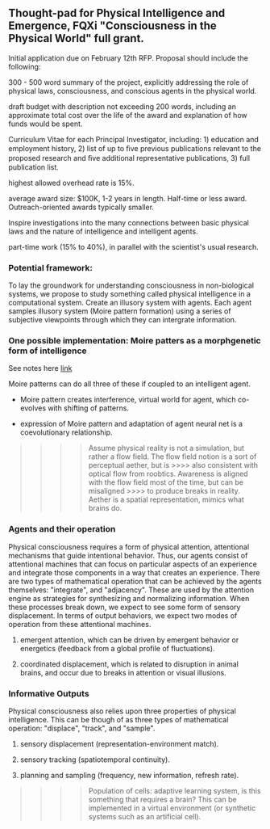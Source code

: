 ## Thought-pad for Physical Intelligence and Emergence, FQXi "Consciousness in the Physical World" full grant.

Initial application due on February 12th RFP. Proposal should include the following:

300 - 500 word summary of the project, explicitly addressing the role of physical laws, consciousness, and conscious agents in the physical world.

draft budget with description not exceeding 200 words, including an approximate total cost over the life of the award and explanation of how funds would be spent.  

Curriculum Vitae for each Principal Investigator, including: 1) education and employment history, 2) list of up to ﬁve previous publications relevant to the proposed research and ﬁve additional representative publications, 3) full publication list.

highest allowed overhead rate is 15%.

average award size: $100K, 1-2 years in length. Half-time or less award. Outreach-oriented awards typically smaller.

Inspire investigations into the many connections between basic physical laws and the nature of intelligence and intelligent agents.

part-time work (15% to 40%), in parallel with the scientist's usual research.  



### Potential framework:  

To lay the groundwork for understanding consciousness in non-biological systems, we propose to study something called physical intelligence in a computational system. Create an illusory system with agents. Each agent samples illusory system (Moire pattern formation) using a series of subjective viewpoints through which they can intergrate information. 


### One possible implementation: Moire patters as a morphgenetic form of intelligence

See notes here [link](https://github.com/devoworm/AoDT/blob/master/Moire%20Patterns%20for%20Developmental%20Data/README.md)

Moire patterns can do all three of these if coupled to an intelligent agent.

* Moire pattern creates interference, virtual world for agent, which co-evolves with shifting of patterns.

* expression of Moire pattern and adaptation of agent neural net is a coevolutionary relationship.

>>>> Assume physical reality is not a simulation, but rather a flow field. The flow field notion is a sort of perceptual aether, but is >>>> also consistent with optical flow from roobtics. Awareness is aligned with the flow field most of the time, but can be misaligned >>>> to produce breaks in reality. Aether is a spatial representation, mimics what brains do.  


### Agents and their operation  

Physical consciousness requires a form of physical attention, attentional mechanisms that guide intentional behavior. Thus, our agents consist of attentional machines that can focus on particular aspects of an experience and integrate those components in a way that creates an experience. There are two types of mathematical operation that can be achieved by the agents themselves: "integrate", and "adjacency". These are used by the attention engine as strategies for synthesizing and normalizing information. When these processes break down, we expect to see some form of sensory displacement. In terms of output behaviors, we expect two modes of operation from these attentional machines.

1) emergent attention, which can be driven by emergent behavior or energetics (feedback from a global profile of fluctuations).

2) coordinated displacement, which is related to disruption in animal brains, and occur due to breaks in attention or visual illusions.


### Informative Outputs  

Physical consciousness also relies upon three properties of physical intelligence. This can be though of as three types of mathematical operation: "displace", "track", and "sample".  

1) sensory displacement (representation-environment match).  

2) sensory tracking (spatiotemporal continuity).  

3) planning and sampling (frequency, new information, refresh rate).  


>>>> Population of cells: adaptive learning system, is this something that requires a brain?  This can be implemented in a virtual 
>>>> environment (or synthetic systems such as an artificial cell).  



